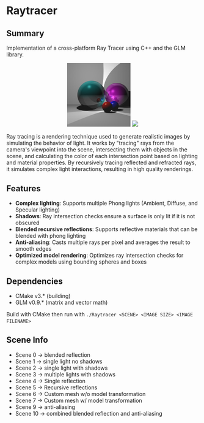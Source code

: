 # Raytracer

## Summary

Implementation of a cross-platform Ray Tracer using C++ and the GLM library.

<p align="center" width="100%">
   <img width="33%" src="pic.png"> 
   <img width="34%" src="https://github.com/mkversaw/Raytracer/assets/30446047/fb266882-adc1-4091-844a-8f6e8f08d104">
</p>

Ray tracing is a rendering technique used to generate realistic images by simulating the behavior of light. It works by "tracing" rays from the camera's viewpoint into the scene, intersecting them with objects in the scene, and calculating the color of each intersection point based on lighting and material properties. By recursively tracing reflected and refracted rays, it simulates complex light interactions, resulting in high quality renderings.

## Features 

- **Complex lighting**: Supports multiple Phong lights (Ambient, Diffuse, and Specular lighting) 
- **Shadows**: Ray intersection checks ensure a surface is only lit if it is not obscured
- **Blended recursive reflections**: Supports reflective materials that can be blended with phong lighting
- **Anti-aliasing**: Casts multiple rays per pixel and averages the result to smooth edges
- **Optimized model rendering**: Optimizes ray intersection checks for complex models using bounding spheres and boxes

## Dependencies

* CMake v3.* (building)
* GLM v0.9.* (matrix and vector math)

Build with CMake then run with `./Raytracer <SCENE> <IMAGE SIZE> <IMAGE FILENAME>`

## Scene Info

* Scene 0 -> blended reflection
* Scene 1 -> single light no shadows
* Scene 2 -> single light with shadows
* Scene 3 -> multiple lights with shadows
* Scene 4 -> Single reflection
* Scene 5 -> Recursive reflections
* Scene 6 -> Custom mesh w/o model transformation
* Scene 7 -> Custom mesh w/ model transformation
* Scene 9 -> anti-aliasing
* Scene 10 -> combined blended reflection and anti-aliasing
